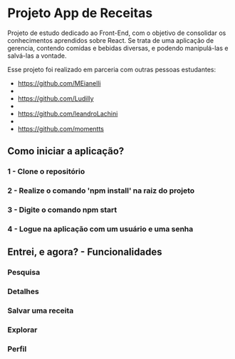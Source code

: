 # Projeto App de Receitas

Projeto de estudo dedicado ao Front-End, com o objetivo de consolidar os conhecimentos aprendidos sobre React.
Se trata de uma aplicação de gerencia, contendo comidas e bebidas diversas, e podendo manipulá-las e salvá-las a vontade.

Esse projeto foi realizado em parceria com outras pessoas estudantes: 

- https://github.com/MEianelli
- 
- https://github.com/Ludilly
- 
- https://github.com/leandroLachini
- 
- https://github.com/momentts


## Como iniciar a aplicação?

### 1 - Clone o repositório

### 2 - Realize o comando 'npm install' na raiz do projeto

### 3 - Digite o comando npm start 

### 4 - Logue na aplicação com um usuário e uma senha

## Entrei, e agora? - Funcionalidades

### Pesquisa

### Detalhes

### Salvar uma receita

### Explorar

### Perfil
